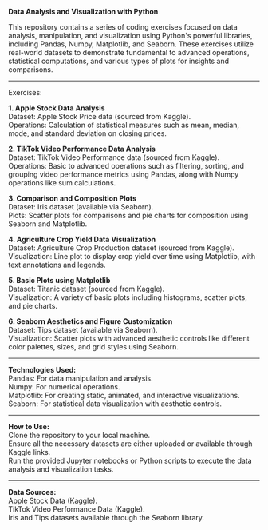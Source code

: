 <b>Data Analysis and Visualization with Python</b><br>

This repository contains a series of coding exercises focused on data analysis, manipulation, and visualization using Python's powerful libraries, including Pandas, Numpy, Matplotlib, and Seaborn. These exercises utilize real-world datasets to demonstrate fundamental to advanced operations, statistical computations, and various types of plots for insights and comparisons.
<hr>
Exercises:<br>

<b>1. Apple Stock Data Analysis</b><br>
Dataset: Apple Stock Price data (sourced from Kaggle).<br>
Operations: Calculation of statistical measures such as mean, median, mode, and standard deviation on closing prices.<br>

<b>2. TikTok Video Performance Data Analysis</b><br>
Dataset: TikTok Video Performance data (sourced from Kaggle).<br>
Operations: Basic to advanced operations such as filtering, sorting, and grouping video performance metrics using Pandas, along with Numpy operations like sum calculations.<br>

<b>3. Comparison and Composition Plots</b><br>
Dataset: Iris dataset (available via Seaborn).<br>
Plots: Scatter plots for comparisons and pie charts for composition using Seaborn and Matplotlib.<br>

<b>4. Agriculture Crop Yield Data Visualization</b><br>
Dataset: Agriculture Crop Production dataset (sourced from Kaggle).<br>
Visualization: Line plot to display crop yield over time using Matplotlib, with text annotations and legends.<br>

<b>5. Basic Plots using Matplotlib</b><br>
Dataset: Titanic dataset (sourced from Kaggle).<br>
Visualization: A variety of basic plots including histograms, scatter plots, and pie charts.<br>

<b>6. Seaborn Aesthetics and Figure Customization</b><br>
Dataset: Tips dataset (available via Seaborn).<br>
Visualization: Scatter plots with advanced aesthetic controls like different color palettes, sizes, and grid styles using Seaborn.<br>
<hr>
<b>Technologies Used:</b><br>
Pandas: For data manipulation and analysis.<br>
Numpy: For numerical operations.<br>
Matplotlib: For creating static, animated, and interactive visualizations.<br>
Seaborn: For statistical data visualization with aesthetic controls.<br>
<hr>
<b>How to Use:</b><br>
Clone the repository to your local machine.<br>
Ensure all the necessary datasets are either uploaded or available through Kaggle links.<br>
Run the provided Jupyter notebooks or Python scripts to execute the data analysis and visualization tasks.<br>
<hr>
<b>Data Sources:</b><br>
Apple Stock Data (Kaggle).<br>
TikTok Video Performance Data (Kaggle).<br>
Iris and Tips datasets available through the Seaborn library.
